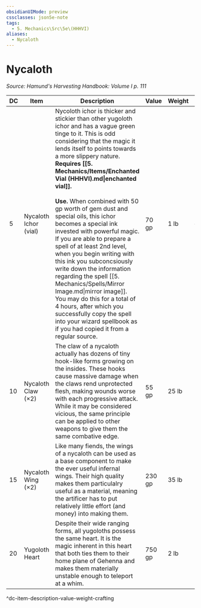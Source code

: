 ```yaml
---
obsidianUIMode: preview
cssclasses: json5e-note
tags:
  - 5. Mechanics\Src\5e\(HHHVI)
aliases:
  - Nycaloth
---
```

# Nycaloth
*Source: Hamund's Harvesting Handbook: Volume I p. 111* 

| DC | Item | Description | Value | Weight | Crafting |
|----|------|-------------|-------|--------|----------|
| 5 | Nycaloth Ichor (vial) | Nycoloth ichor is thicker and stickier than other yugoloth ichor and has a vague green tinge to it. This is odd considering that the magic it lends itself to points towards a more slippery nature. **Requires [[5. Mechanics/Items/Enchanted Vial (HHHVI).md\|enchanted vial]].**<br /><br />**Use.** When combined with 50 gp worth of gem dust and special oils, this ichor becomes a special ink invested with powerful magic. If you are able to prepare a spell of at least 2nd level, when you begin writing with this ink you subconcsiously write down the information regarding the spell [[5. Mechanics/Spells/Mirror Image.md\|mirror image]]. You may do this for a total of 4 hours, after which you successfully copy the spell into your wizard spellbook as if you had copied it from a regular source. | 70 gp | 1 lb | — |
| 10 | Nycaloth Claw (×2) | The claw of a nycaloth actually has dozens of tiny hook-like forms growing on the insides. These hooks cause massive damage when the claws rend unprotected flesh, making wounds worse with each progressive attack. While it may be considered vicious, the same principle can be applied to other weapons to give them the same combative edge. | 55 gp | 25 lb | [[5. Mechanics/Items/Sword Of Wounding.md\|Sword of Wounding]] |
| 15 | Nycaloth Wing (×2) | Like many fiends, the wings of a nycaloth can be used as a base component to make the ever useful infernal wings. Their high quality makes them particulalry useful as a material, meaning the artificer has to put relatively little effort (and money) into making them. | 230 gp | 35 lb | [[5. Mechanics/Items/Infernal Wings (HHHVI).md\|Infernal Wings]] |
| 20 | Yugoloth Heart | Despite their wide ranging forms, all yugoloths possess the same heart. It is the magic inherent in this heart that both ties them to their home plane of Gehenna and makes them materially unstable enough to teleport at a whim. | 750 gp | 2 lb | [[5. Mechanics/Items/Gem Of Teleportation (HHHVI).md\|Gem of Teleportation]] |
^dc-item-description-value-weight-crafting
